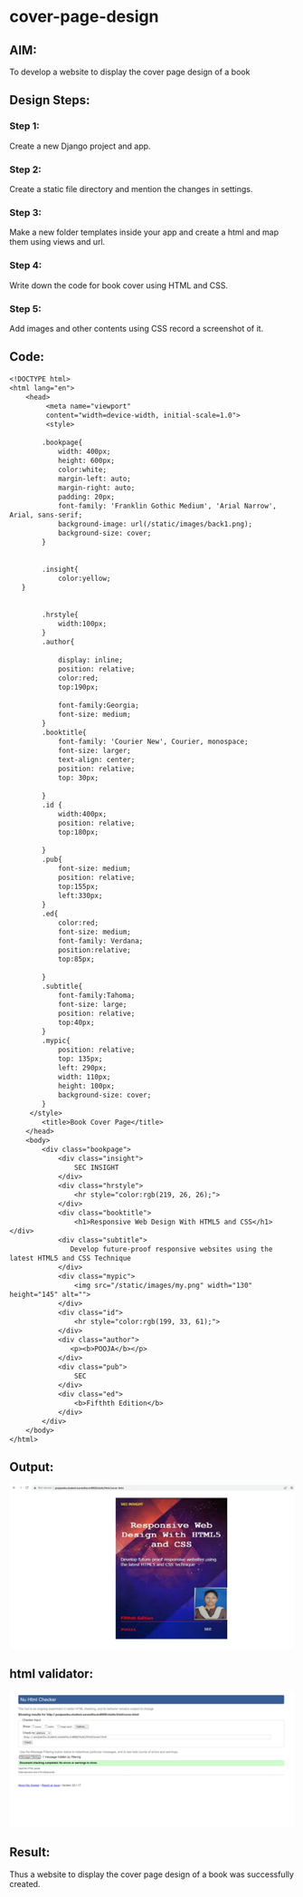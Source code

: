 # cover-page-design
## AIM:
To develop a website to display the cover page design of a book

## Design Steps:

### Step 1:
Create a new Django project and app.

### Step 2:
Create a static file directory and mention the changes in settings.

### Step 3:
Make a new folder templates inside your app and create a html and map them using views and url.

### Step 4:
Write down the code for book cover using HTML and CSS.

### Step 5:
Add images and other contents using CSS record a screenshot of it.

## Code:
```
<!DOCTYPE html>
<html lang="en">
    <head>
         <meta name="viewport" 
         content="width=device-width, initial-scale=1.0">
         <style>

        .bookpage{
            width: 400px;
            height: 600px;
            color:white;
            margin-left: auto;
            margin-right: auto;
            padding: 20px;
            font-family: 'Franklin Gothic Medium', 'Arial Narrow', Arial, sans-serif;
            background-image: url(/static/images/back1.png);
            background-size: cover;
        }
            

        .insight{
            color:yellow;
   }

        
        .hrstyle{
            width:100px;
        }
        .author{
        
            display: inline;
            position: relative;
            color:red;
            top:190px;
            
            font-family:Georgia;
            font-size: medium;
        }
        .booktitle{
            font-family: 'Courier New', Courier, monospace;
            font-size: larger;
            text-align: center;
            position: relative;
            top: 30px;
        
        }
        .id {
            width:400px;
            position: relative;
            top:180px;
            
        }
        .pub{
            font-size: medium;
            position: relative;
            top:155px;
            left:330px;
        }
        .ed{
            color:red;
            font-size: medium;
            font-family: Verdana;
            position:relative;
            top:85px;

        }
        .subtitle{
            font-family:Tahoma;
            font-size: large;
            position: relative;
            top:40px;
        }
        .mypic{
            position: relative;
            top: 135px;
            left: 290px;
            width: 110px;
            height: 100px;
            background-size: cover;
        }
     </style>
        <title>Book Cover Page</title>
    </head>
    <body>
        <div class="bookpage">
            <div class="insight">
                SEC INSIGHT
            </div>
            <div class="hrstyle">
                <hr style="color:rgb(219, 26, 26);">
            </div>
            <div class="booktitle">
                <h1>Responsive Web Design With HTML5 and CSS</h1></div>
            <div class="subtitle">
               Develop future-proof responsive websites using the latest HTML5 and CSS Technique
            </div>
            <div class="mypic">
                <img src="/static/images/my.png" width="130" height="145" alt="">
            </div>
            <div class="id">
                <hr style="color:rgb(199, 33, 61);">
            </div>
            <div class="author">
               <p><b>POOJA</b></p>
            </div>
            <div class="pub">
                SEC
            </div>
            <div class="ed">
                <b>Fifthth Edition</b>
            </div>
        </div>
    </body>
</html>
```

## Output:
![](WhatsApp%20Image%202023-01-31%20at%201.05.38%20AM%20(1).jpeg)

## html validator:
![](WhatsApp%20Image%202023-01-31%20at%201.41.43%20AM.jpeg)
## Result:
Thus a website to display the cover page design of a book was successfully created.